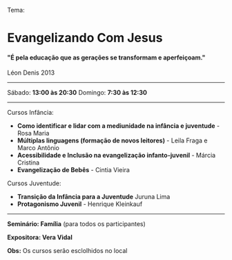 Tema:
# Evangelizando Com Jesus
#### "É pela educação que as gerações se transformam e aperfeiçoam."
Léon Denis 2013

------

Sábado: **13:00 às 20:30**
Domingo: **7:30 às 12:30**

------

Cursos Infância:
- **Como identificar e lidar com a mediunidade na infância e juventude** - Rosa Maria
- **Múltiplas linguagens (formação de novos leitores)** - Leila Fraga e Marco Antônio
- **Acessibilidade e Inclusão na evangelização infanto-juvenil** - Márcia Cristina
- **Evangelização de Bebês** - Cintia Vieira

Cursos Juventude:
- **Transição da Infância para a Juventude** Juruna Lima
- **Protagonismo Juvenil** - Henrique Kleinkauf

------

**Seminário: Família** (para todos os participantes)

**Expositora: Vera Vidal**

**Obs:** Os cursos serão esclolhidos no local

